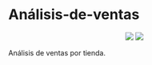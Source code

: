 # Análisis-de-ventas
<p align="center">
  <img src="https://img.shields.io/badge/Challenge:-Análisis-blue">
  <img src="https://img.shields.io/badge/Ventas * Tienda-red">
</p>
Análisis de ventas por tienda.
